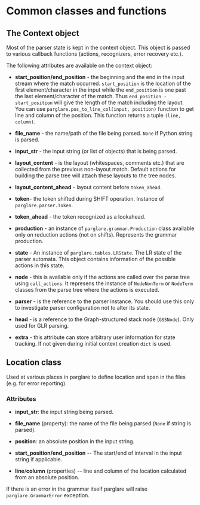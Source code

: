 # Common classes and functions

## The Context object

Most of the parser state is kept in the context object. This object is
passed to various callback functions (actions, recognizers, error recovery etc.).

The following attributes are available on the context object:

- **start_position/end_position** - the beginning and the end in the input
  stream where the match occurred. `start_position` is the location of the first
  element/character in the input while the `end_position` is one past the last
  element/character of the match. Thus `end_position - start_position` will give
  the length of the match including the layout. You can use
  `parglare.pos_to_line_col(input, position)` function to get line and column of
  the position. This function returns a tuple `(line, column)`.

- **file_name** - the name/path of the file being parsed. `None` if Python
  string is parsed.

- **input_str** - the input string (or list of objects) that is being parsed.

- **layout_content** - is the layout (whitespaces, comments etc.) that are
  collected from the previous non-layout match. Default actions for building the
  parse tree will attach these layouts to the tree nodes.

- **layout_content_ahead** - layout content before `token_ahead`.

- **token**- the token shifted during SHIFT operation. Instance of
  `parglare.parser.Token`.

- **token_ahead** - the token recognized as a lookahead.

- **production** - an instance of `parglare.grammar.Production` class available
  only on reduction actions (not on shifts). Represents the grammar production.

- **state** - An instance of `parglare.tables.LRState`. The LR state of the
  parser automata. This object contains information of the possible actions in
  this state.

- **node** - this is available only if the actions are called over the parse tree
  using `call_actions`. It represens the instance of `NodeNonTerm` or `NodeTerm`
  classes from the parse tree where the actions is executed.

- **parser** - is the reference to the parser instance. You should use this only
  to investigate parser configuration not to alter its state.

- **head** - is a reference to the Graph-structured stack node (`GSSNode`). Only
  used for GLR parsing.

- **extra** - this attribute can store arbitrary user information for state
  tracking. If not given during initial context creation `dict` is used.


## Location class

Used at various places in parglare to define location and span in the files
(e.g. for error reporting).

### Attributes

- **input_str**: the input string being parsed.

- **file_name** (property): the name of the file being parsed (`None` if string
  is parsed).

- **position**: an absolute position in the input string.

- **start_position/end_position** -- The start/end of interval in the input
  string if applicable.

- **line**/**column** (properties) -- line and column of the location calculated
  from an absolute position.


If there is an error in the grammar itself parglare will raise
`parglare.GrammarError` exception.
